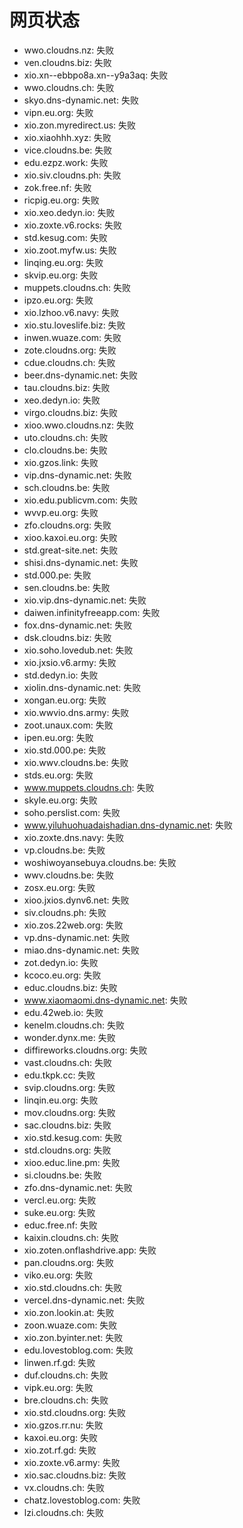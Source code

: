 # 网页状态
- wwo.cloudns.nz: 失败
- ven.cloudns.biz: 失败
- xio.xn--ebbpo8a.xn--y9a3aq: 失败
- wwo.cloudns.ch: 失败
- skyo.dns-dynamic.net: 失败
- vipn.eu.org: 失败
- xio.zon.myredirect.us: 失败
- xio.xiaohhh.xyz: 失败
- vice.cloudns.be: 失败
- edu.ezpz.work: 失败
- xio.siv.cloudns.ph: 失败
- zok.free.nf: 失败
- ricpig.eu.org: 失败
- xio.xeo.dedyn.io: 失败
- xio.zoxte.v6.rocks: 失败
- std.kesug.com: 失败
- xio.zoot.myfw.us: 失败
- linqing.eu.org: 失败
- skvip.eu.org: 失败
- muppets.cloudns.ch: 失败
- ipzo.eu.org: 失败
- xio.lzhoo.v6.navy: 失败
- xio.stu.loveslife.biz: 失败
- inwen.wuaze.com: 失败
- zote.cloudns.org: 失败
- cdue.cloudns.ch: 失败
- beer.dns-dynamic.net: 失败
- tau.cloudns.biz: 失败
- xeo.dedyn.io: 失败
- virgo.cloudns.biz: 失败
- xioo.wwo.cloudns.nz: 失败
- uto.cloudns.ch: 失败
- clo.cloudns.be: 失败
- xio.gzos.link: 失败
- vip.dns-dynamic.net: 失败
- sch.cloudns.be: 失败
- xio.edu.publicvm.com: 失败
- wvvp.eu.org: 失败
- zfo.cloudns.org: 失败
- xioo.kaxoi.eu.org: 失败
- std.great-site.net: 失败
- shisi.dns-dynamic.net: 失败
- std.000.pe: 失败
- sen.cloudns.be: 失败
- xio.vip.dns-dynamic.net: 失败
- daiwen.infinityfreeapp.com: 失败
- fox.dns-dynamic.net: 失败
- dsk.cloudns.biz: 失败
- xio.soho.lovedub.net: 失败
- xio.jxsio.v6.army: 失败
- std.dedyn.io: 失败
- xiolin.dns-dynamic.net: 失败
- xongan.eu.org: 失败
- xio.wwvio.dns.army: 失败
- zoot.unaux.com: 失败
- ipen.eu.org: 失败
- xio.std.000.pe: 失败
- xio.wwv.cloudns.be: 失败
- stds.eu.org: 失败
- www.muppets.cloudns.ch: 失败
- skyle.eu.org: 失败
- soho.perslist.com: 失败
- www.yiluhuohuadaishadian.dns-dynamic.net: 失败
- xio.zoxte.dns.navy: 失败
- vp.cloudns.be: 失败
- woshiwoyansebuya.cloudns.be: 失败
- wwv.cloudns.be: 失败
- zosx.eu.org: 失败
- xioo.jxios.dynv6.net: 失败
- siv.cloudns.ph: 失败
- xio.zos.22web.org: 失败
- vp.dns-dynamic.net: 失败
- miao.dns-dynamic.net: 失败
- zot.dedyn.io: 失败
- kcoco.eu.org: 失败
- educ.cloudns.biz: 失败
- www.xiaomaomi.dns-dynamic.net: 失败
- edu.42web.io: 失败
- kenelm.cloudns.ch: 失败
- wonder.dynx.me: 失败
- diffireworks.cloudns.org: 失败
- vast.cloudns.ch: 失败
- edu.tkpk.cc: 失败
- svip.cloudns.org: 失败
- linqin.eu.org: 失败
- mov.cloudns.org: 失败
- sac.cloudns.biz: 失败
- xio.std.kesug.com: 失败
- std.cloudns.org: 失败
- xioo.educ.line.pm: 失败
- si.cloudns.be: 失败
- zfo.dns-dynamic.net: 失败
- vercl.eu.org: 失败
- suke.eu.org: 失败
- educ.free.nf: 失败
- kaixin.cloudns.ch: 失败
- xio.zoten.onflashdrive.app: 失败
- pan.cloudns.org: 失败
- viko.eu.org: 失败
- xio.std.cloudns.ch: 失败
- vercel.dns-dynamic.net: 失败
- xio.zon.lookin.at: 失败
- zoon.wuaze.com: 失败
- xio.zon.byinter.net: 失败
- edu.lovestoblog.com: 失败
- linwen.rf.gd: 失败
- duf.cloudns.ch: 失败
- vipk.eu.org: 失败
- bre.cloudns.ch: 失败
- xio.std.cloudns.org: 失败
- xio.gzos.rr.nu: 失败
- kaxoi.eu.org: 失败
- xio.zot.rf.gd: 失败
- xio.zoxte.v6.army: 失败
- xio.sac.cloudns.biz: 失败
- vx.cloudns.ch: 失败
- chatz.lovestoblog.com: 失败
- lzi.cloudns.ch: 失败
